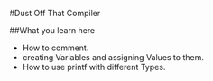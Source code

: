 #Dust Off That Compiler

##What you learn here
* How to comment.
* creating Variables and assigning Values to them.
* How to use printf with different Types.
